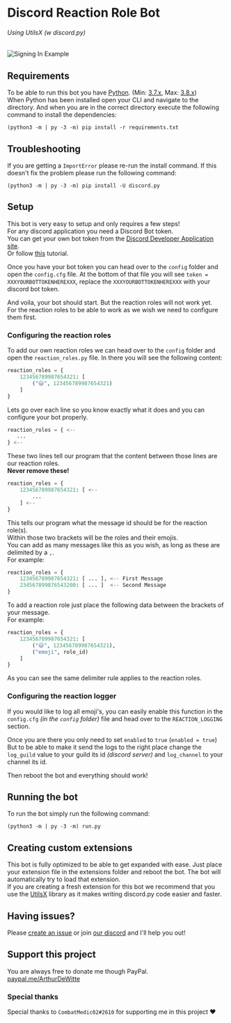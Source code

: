 # Discord Reaction Role Bot

###### Using UtilsX (w discord.py)

![Signing In Example](https://the-earth.is-inside.me/gSC4Nmdo.gif)

## Requirements

To be able to run this bot you have [Python](https://www.python.org). (Min: [3.7.x](https://www.python.org/downloads/release/python-379/), Max: [3.8.x](https://www.python.org/downloads/release/python-386/))  
When Python has been installed open your CLI and navigate to the directory.
And when you are in the correct directory execute the following command to install the dependencies:
```
(python3 -m | py -3 -m) pip install -r requirements.txt
```

## Troubleshooting

If you are getting a `ImportError` please re-run the install command.
If this doesn't fix the problem please run the following command:
```
(python3 -m | py -3 -m) pip install -U discord.py
```

## Setup

This bot is very easy to setup and only requires a few steps!  
For any discord application you need a Discord Bot token.  
You can get your own bot token from the [Discord Developer Application site](https://discordapp.com/developers/applications/me).  
Or follow [this](https://github.com/Arthurdw/Reaction-Role/wiki/How-to-create-your-bot-and-find-your-own-bot-token!) tutorial.

Once you have your bot token you can head over to the `config` folder and open the `config.cfg` file.
At the bottom of that file you will see `token = XXXYOURBOTTOKENHEREXXX`, 
replace the `XXXYOURBOTTOKENHEREXXX` with your discord bot token.

And voila, your bot should start. But the reaction roles will not work yet.  
For the reaction roles to be able to work as we wish we need to configure them first.

### Configuring the reaction roles

To add our own reaction roles we can head over to the `config` folder and open the `reaction_roles.py` file.
In there you will see the following content:

```py
reaction_roles = {
    123456789987654321: [
        ("😃", 123456789987654321)
    ]
}
```

Lets go over each line so you know exactly what it does and you can configure your bot properly.  

```py
reaction_roles = { <--
   ...
} <--
```

These two lines tell our program that the content between those lines are our reaction roles.  
**Never remove these!**

```py
reaction_roles = {
    123456789987654321: [ <--
        ...
    ] <--
}
```

This tells our program what the message id should be for the reaction role(s).  
Within those two brackets will be the roles and their emojis.   
You can add as many messages like this as you wish, as long as these are delimited by a `,`.  
For example:

```py
reaction_roles = {
    123456789987654321: [ ... ], <-- First Message
    234567899876543200: [ ... ]  <-- Second Message
}
```

To add a reaction role just place the following data between the brackets of your message.  
For example:

```py 
reaction_roles = {
    123456789987654321: [
        ("😃", 123456789987654321),
        ("emoji", role_id)
    ]
}
```

As you can see the same delimiter rule applies to the reaction roles.

### Configuring the reaction logger

If you would like to log all emoji's, you can easily enable this function in the `config.cfg` *(in the `config` folder)* file 
and head over to the `REACTION_LOGGING` section.

Once you are there you only need to set `enabled` to `true` (`enabled = true`)
But to be able to make it send the logs to the right place change the `log_guild` value to 
your guild its id *(discord server)* and `log_channel` to your channel its id.

Then reboot the bot and everything should work!

## Running the bot

To run the bot simply run the following command:
```
(python3 -m | py -3 -m) run.py
```

## Creating custom extensions

This bot is fully optimized to be able to get expanded with ease. Just place your extension file in 
the extensions folder and reboot the bot. The bot will automatically try to load that extension.  
If you are creating a fresh extension for this bot we recommend that you use the [UtilsX](http://docs.xiler.net/utilsx) 
library as it makes writing discord.py code easier and faster.

## Having issues?
Please [create an issue](https://github.com/Arthurdw/Reaction-Role/issues/new) or join [our discord](https://discord.gg/Z6dw5pw) and I'll help you out!

## Support this project

You are always free to donate me though PayPal.  
[paypal.me/ArthurDeWitte](http://paypal.me/ArthurDeWitte)

### Special thanks

Special thanks to `CombatMedic02#2610` for supporting me in this project ♥
